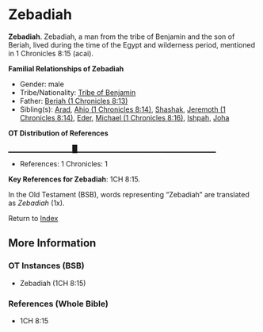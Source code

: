 # Zebadiah
**Zebadiah**. 
Zebadiah, a man from the tribe of Benjamin and the son of Beriah, lived during the time of the Egypt and wilderness period, mentioned in 1 Chronicles 8:15 (acai). 




**Familial Relationships of Zebadiah**


* Gender: male
* Tribe/Nationality: [Tribe of Benjamin](../../../groups/md/acai/Benjamin.md)
* Father: [Beriah (1 Chronicles 8:13)](Beriah.3.md)
* Sibling(s): [Arad](Arad.md), [Ahio (1 Chronicles 8:14)](Ahio.2.md), [Shashak](Shashak.md), [Jeremoth (1 Chronicles 8:14)](Jeremoth.2.md), [Eder](Eder.md), [Michael (1 Chronicles 8:16)](Michael.6.md), [Ishpah](Ishpah.md), [Joha](Joha.md)


**OT Distribution of References**

▁▁▁▁▁▁▁▁▁▁▁▁█▁▁▁▁▁▁▁▁▁▁▁▁▁▁▁▁▁▁▁▁▁▁▁▁▁▁
* References: 1 Chronicles: 1



**Key References for Zebadiah**: 
1CH 8:15. 


In the Old Testament (BSB), words representing “Zebadiah” are translated as 
*Zebadiah* (1x). 




Return to [Index](00-Index.md)

## More Information

### OT Instances (BSB)

* Zebadiah (1CH 8:15)



### References (Whole Bible)

* 1CH 8:15



